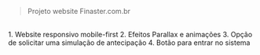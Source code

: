 > Projeto website Finaster.com.br
<br>
1. Website responsivo mobile-first
2. Efeitos Parallax e animações
3. Opção de solicitar uma simulação de antecipação
4. Botão para entrar no sistema <sistema ainda não foi desenvolvido>